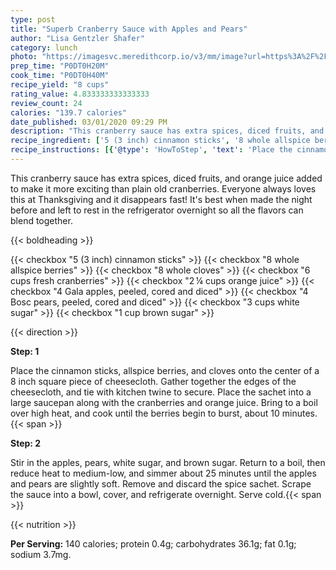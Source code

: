 ```yaml
---
type: post
title: "Superb Cranberry Sauce with Apples and Pears"
author: "Lisa Gentzler Shafer"
category: lunch
photo: "https://imagesvc.meredithcorp.io/v3/mm/image?url=https%3A%2F%2Fimages.media-allrecipes.com%2Fuserphotos%2F1873327.jpg"
prep_time: "P0DT0H20M"
cook_time: "P0DT0H40M"
recipe_yield: "8 cups"
rating_value: 4.833333333333333
review_count: 24
calories: "139.7 calories"
date_published: 03/01/2020 09:29 PM
description: "This cranberry sauce has extra spices, diced fruits, and orange juice added to make it more exciting than plain old cranberries.  Everyone always loves this at Thanksgiving and it disappears fast! It's best when made the night before and left to rest in the refrigerator overnight so all the flavors can blend together."
recipe_ingredient: ['5 (3 inch) cinnamon sticks', '8 whole allspice berries', '8 whole cloves', '6 cups fresh cranberries', '2\u2009¼ cups orange juice', '4 Gala apples, peeled, cored and diced', '4 Bosc pears, peeled, cored and diced', '3 cups white sugar', '1 cup brown sugar']
recipe_instructions: [{'@type': 'HowToStep', 'text': 'Place the cinnamon sticks, allspice berries, and cloves onto the center of a 8 inch square piece of cheesecloth. Gather together the edges of the cheesecloth, and tie with kitchen twine to secure. Place the sachet into a large saucepan along with the cranberries and orange juice. Bring to a boil over high heat, and cook until the berries begin to burst, about 10 minutes.\n'}, {'@type': 'HowToStep', 'text': 'Stir in the apples, pears, white sugar, and brown sugar. Return to a boil, then reduce heat to medium-low, and simmer about 25 minutes until the apples and pears are slightly soft. Remove and discard the spice sachet. Scrape the sauce into a bowl, cover, and refrigerate overnight. Serve cold.\n'}]
---
```


This cranberry sauce has extra spices, diced fruits, and orange juice added to make it more exciting than plain old cranberries.  Everyone always loves this at Thanksgiving and it disappears fast! It's best when made the night before and left to rest in the refrigerator overnight so all the flavors can blend together. 

{{< boldheading >}}

{{< checkbox "5 (3 inch) cinnamon sticks" >}}
{{< checkbox "8  whole allspice berries" >}}
{{< checkbox "8  whole cloves" >}}
{{< checkbox "6 cups fresh cranberries" >}}
{{< checkbox "2 ¼ cups orange juice" >}}
{{< checkbox "4  Gala apples, peeled, cored and diced" >}}
{{< checkbox "4  Bosc pears, peeled, cored and diced" >}}
{{< checkbox "3 cups white sugar" >}}
{{< checkbox "1 cup brown sugar" >}}


{{< direction >}}

**Step: 1**

Place the cinnamon sticks, allspice berries, and cloves onto the center of a 8 inch square piece of cheesecloth. Gather together the edges of the cheesecloth, and tie with kitchen twine to secure. Place the sachet into a large saucepan along with the cranberries and orange juice. Bring to a boil over high heat, and cook until the berries begin to burst, about 10 minutes.{{< span >}}

**Step: 2**

Stir in the apples, pears, white sugar, and brown sugar. Return to a boil, then reduce heat to medium-low, and simmer about 25 minutes until the apples and pears are slightly soft. Remove and discard the spice sachet. Scrape the sauce into a bowl, cover, and refrigerate overnight. Serve cold.{{< span >}}

{{< nutrition >}}

**Per Serving:** 140 calories; protein 0.4g; carbohydrates 36.1g; fat 0.1g; sodium 3.7mg.